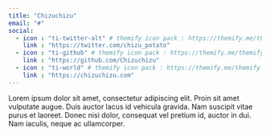 ```yaml
---
title: "Chizuchizu"
email: "#"
social:
  - icon : "ti-twitter-alt" # themify icon pack : https://themify.me/themify-icons
    link : "https://twitter.com/chizu_potato"
  - icon : "ti-github" # themify icon pack : https://themify.me/themify-icons
    link : "https://github.com/Chizuchizu"
  - icon : "ti-world" # themify icon pack : https://themify.me/themify-icons
    link : "https://chizuchizu.com"
---
```


Lorem ipsum dolor sit amet, consectetur adipiscing elit. Proin sit amet vulputate augue. Duis auctor lacus id vehicula gravida. Nam suscipit vitae purus et laoreet.
Donec nisi dolor, consequat vel pretium id, auctor in dui. Nam iaculis, neque ac ullamcorper.